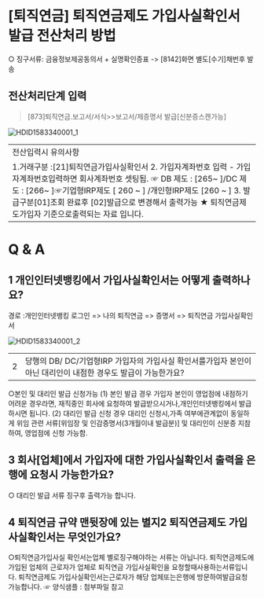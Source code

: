 # [퇴직연금] 퇴직연금제도 가입사실확인서 발급 전산처리 방법
○ 징구서류: 금융정보제공동의서 + 실명확인증표 -> [8142]화면 별도[수기]채번후 발송
## 전산처리단계 입력
> [873]퇴직연금.보고서/서식>>보고서/제증명서 발급[신분증스캔가능]

![HDID1583340001_1](HDID1583340001_1.png)


<table><tbody><tr>
<td>
전산입력시 유의사항</td></tr><tr>
<td>1.거래구분 :[21]퇴직연금가입사실확인서
2. 가입자계좌번호 입력 - 가입자계좌번호입력하면 회사계좌번호 셋팅됨.
☞ DB 제도 : [265~ ]/DC 제도 : [266~ ]☞기업형IRP제도 [ 260 ~ ] /개인형IRP제도 [260 ~ ]
3. 발급구분[01]조회 완료후 [02]발급으로 변경해서 출력가능
★ 퇴직연금제도가입자 기준으로출력되는 자료 입니다.</td></tr></tbody>
</table>


# Q & A
## 1 개인인터넷뱅킹에서 가입사실확인서는 어떻게 출력하나요?
경로 :개인인터넷뱅킹 로그인 => 나의 퇴직연금 => 증명서 => 퇴직연금 가입사실확인서

![HDID1583340001_2](HDID1583340001_2.jpg)


<table><tbody><tr>
<td>2</td>
<td>당행의 DB/ DC/기업형IRP 가입자의 가입사실 확인서를가입자 본인이 아닌 대리인이 내점한 경우도 발급이 가능한가요?</td></tr></tbody>
</table>


○본인 및 대리인
발급 신청가능
(1) 본인 발급 경우
가입자 본인이 영업점에 내점하기 어려운 경우라면, 재직중인 회사에 요청하여 발급받으시거나,개인인터넷뱅킹에서 발급하시면 됩니다.
(2) 대리인 발급 신청 경우
대리인 신청시,가족 여부에관계없이 동일하게 위임 관련 서류[위임장 및 인감증명서(3개월이내 발급분)] 및 대리인이 신분증 지참하여, 영업점에 신청 가능함.
## 3 회사[업체]에서 가입자에 대한 가입사실확인서 출력을 은행에 요청시 가능한가요?
○ 대리인 발급 서류 징구후 출력가능 합니다.
## 4 퇴직연금 규약 맨뒷장에 있는 별지2 퇴직연금제도 가입사실확인서는 무엇인가요?
○퇴직연금가입사실 확인서는업체 별로징구해야하는 서류는 아닙니다.
퇴직연금제도에 가입된 업체의 근로자가 업체로 퇴직연금 가입사실확인을 요청할때사용하는서류입니다.
퇴직연금제도 가입사실확인서는근로자가 해당 업체또는은행에 방문하여발급요청 가능합니다.
☞ 양식샘플 : 첨부파일 참고
